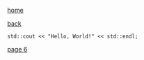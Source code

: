 [home](./page01.md)

[back](./page04.md)

```
std::cout << "Hello, World!" << std::endl;
```

[page 6](./page06.md)
